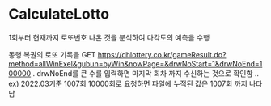 # CalculateLotto
1회부터 현재까지 로또번호 나온 것을 분석하여 다각도의 예측을 수행


동행 복권의 로또 기록을 GET
https://dhlottery.co.kr/gameResult.do?method=allWinExel&gubun=byWin&nowPage=&drwNoStart=1&drwNoEnd=100000
 . drwNoEnd를 큰 수를 입력하면 마지막 회차 까지 수신하는 것으로 확인함
 .. ex) 2022.03기준 1007회 10000회로 요청하면 파일에 누적된 값은 1007회 까지 나타남
 
